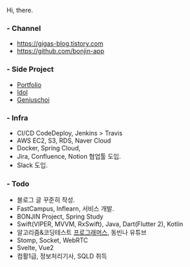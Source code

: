 Hi, there.

### - Channel
* https://gigas-blog.tistory.com
* https://github.com/bonjin-app

### - Side Project
* [Portfolio](http://gigas.synology.me:9090)
* [Idol](http://gigas.synology.me:9091)
* [Geniuschoi](http://gigas.synology.me:7070/geniuschoi)

### - Infra
* CI/CD CodeDeploy, Jenkins > Travis
* AWS EC2, S3, RDS, Naver Cloud
* Docker, Spring Cloud,
* Jira, Confluence, Notion 협업툴 도입.
* Slack 도입.

### - Todo
* 블로그 글 꾸준히 작성.
* FastCampus, Inflearn, 서비스 개발.
* BONJIN Project, Spring Study
* Swift(VIPER, MVVM, RxSwift), Java, Dart(Flutter 2), Kotlin
* 알고리즘&코딩테스트 [프로그래머스](https://programmers.co.kr/), 동빈나 유튜브
* Stomp, Socket, WebRTC
* Svelte, Vue2
* 컴활1급, 정보처리기사, SQLD 취득
